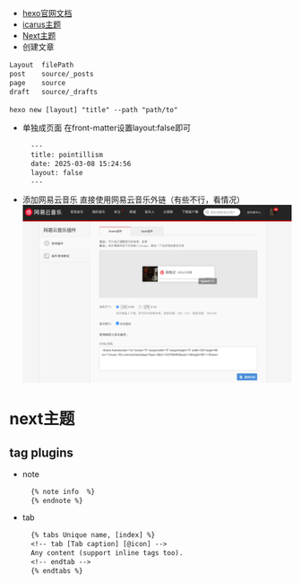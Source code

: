 + [hexo官网文档](https://hexo.io/zh-cn/docs/commands)
+ [icarus主题](https://ppoffice.github.io/hexo-theme-icarus/uncategorized/getting-started-with-icarus/)
+ [Next主题](https://theme-next.js.org/docs/theme-settings/)
+ 创建文章
```
Layout	filePath
post	source/_posts
page	source
draft	source/_drafts

hexo new [layout] "title" --path "path/to"  
```
+ 单独成页面
  在front-matter设置layout:false即可
  ```
    ---
    title: pointillism
    date: 2025-03-08 15:24:56
    layout: false
    ---
  ```
+ 添加网易云音乐
  直接使用网易云音乐外链（有些不行，看情况）
  ![alt text](./assets/img/image.png)
# next主题
## tag plugins
+ note
  ```
    {% note info  %}
    {% endnote %}
  ```
+ tab
  ```
    {% tabs Unique name, [index] %}
    <!-- tab [Tab caption] [@icon] -->
    Any content (support inline tags too).
    <!-- endtab -->
    {% endtabs %}
  ```